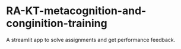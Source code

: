 # RA-KT-metacognition-and-conginition-training
A streamlit app to solve assignments and get performance feedback.
